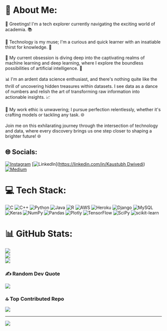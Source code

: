 # 💫 About Me:
🌟 Greetings! I'm a tech explorer currently navigating the exciting world of academia. 📚<br><br>🚀 Technology is my muse; I'm a curious and quick learner with an insatiable thirst for knowledge. 🧠<br><br>🤖 My current obsession is diving deep into the captivating realms of machine learning and deep learning, where I explore the boundless possibilities of artificial intelligence. 🤯<br><br>📊 I'm an ardent data science enthusiast, and there's nothing quite like the thrill of uncovering hidden treasures within datasets. I see data as a dance of numbers and relish the art of transforming raw information into actionable insights. 📈<br><br>🎯 My work ethic is unwavering; I pursue perfection relentlessly, whether it's crafting models or tackling any task. 🌐<br><br>Join me on this exhilarating journey through the intersection of technology and data, where every discovery brings us one step closer to shaping a brighter future! 🌐<br>


## 🌐 Socials:
[![Instagram](https://img.shields.io/badge/Instagram-%23E4405F.svg?logo=Instagram&logoColor=white)](https://instagram.com/kaustubh_651) [![LinkedIn](https://img.shields.io/badge/LinkedIn-%230077B5.svg?logo=linkedin&logoColor=white)]([https://linkedin.com/in/Kaustubh Dwivedi](https://www.linkedin.com/in/kaustubh-dwivedi-3b541b28a)) [![Medium](https://img.shields.io/badge/Medium-12100E?logo=medium&logoColor=white)]([https://medium.com/@@kaustubh651](https://medium.com/@kaustubh651)) 

# 💻 Tech Stack:
![C](https://img.shields.io/badge/c-%2300599C.svg?style=for-the-badge&logo=c&logoColor=white) ![C++](https://img.shields.io/badge/c++-%2300599C.svg?style=for-the-badge&logo=c%2B%2B&logoColor=white) ![Python](https://img.shields.io/badge/python-3670A0?style=for-the-badge&logo=python&logoColor=ffdd54) ![Java](https://img.shields.io/badge/java-%23ED8B00.svg?style=for-the-badge&logo=java&logoColor=white) ![R](https://img.shields.io/badge/r-%23276DC3.svg?style=for-the-badge&logo=r&logoColor=white) ![AWS](https://img.shields.io/badge/AWS-%23FF9900.svg?style=for-the-badge&logo=amazon-aws&logoColor=white) ![Heroku](https://img.shields.io/badge/heroku-%23430098.svg?style=for-the-badge&logo=heroku&logoColor=white) ![Django](https://img.shields.io/badge/django-%23092E20.svg?style=for-the-badge&logo=django&logoColor=white) ![MySQL](https://img.shields.io/badge/mysql-%2300f.svg?style=for-the-badge&logo=mysql&logoColor=white) ![Keras](https://img.shields.io/badge/Keras-%23D00000.svg?style=for-the-badge&logo=Keras&logoColor=white) ![NumPy](https://img.shields.io/badge/numpy-%23013243.svg?style=for-the-badge&logo=numpy&logoColor=white) ![Pandas](https://img.shields.io/badge/pandas-%23150458.svg?style=for-the-badge&logo=pandas&logoColor=white) ![Plotly](https://img.shields.io/badge/Plotly-%233F4F75.svg?style=for-the-badge&logo=plotly&logoColor=white) ![TensorFlow](https://img.shields.io/badge/TensorFlow-%23FF6F00.svg?style=for-the-badge&logo=TensorFlow&logoColor=white) ![SciPy](https://img.shields.io/badge/SciPy-%230C55A5.svg?style=for-the-badge&logo=scipy&logoColor=%white) ![scikit-learn](https://img.shields.io/badge/scikit--learn-%23F7931E.svg?style=for-the-badge&logo=scikit-learn&logoColor=white)
# 📊 GitHub Stats:
![](https://github-readme-stats.vercel.app/api?username=Kaustubh651&theme=dark&hide_border=false&include_all_commits=true&count_private=true)<br/>
![](https://github-readme-streak-stats.herokuapp.com/?user=Kaustubh651&theme=dark&hide_border=false)<br/>
![](https://github-readme-stats.vercel.app/api/top-langs/?username=Kaustubh651&theme=dark&hide_border=false&include_all_commits=true&count_private=true&layout=compact)

### ✍️ Random Dev Quote
![](https://quotes-github-readme.vercel.app/api?type=horizontal&theme=dark)

### 🔝 Top Contributed Repo
![](https://github-contributor-stats.vercel.app/api?username=Kaustubh651&limit=5&theme=oldie&combine_all_yearly_contributions=true)

---
[![](https://visitcount.itsvg.in/api?id=Kaustubh651&icon=1&color=0)](https://visitcount.itsvg.in)

<!-- Proudly created with GPRM ( https://gprm.itsvg.in ) -->
